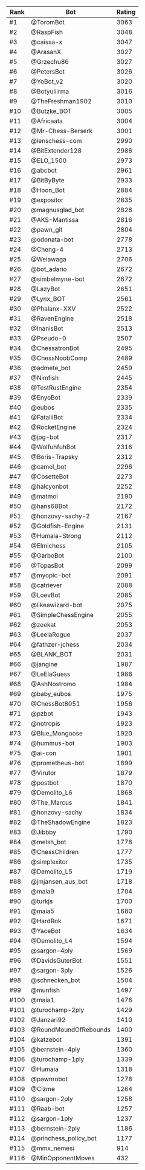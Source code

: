 Rank|Bot|Rating
---|---|---
#1|@ToromBot|3063
#2|@RaspFish|3048
#3|@caissa-x|3047
#4|@ArasanX|3027
#5|@Grzechu86|3027
#6|@PetersBot|3026
#7|@YoBot_v2|3020
#8|@Botyuliirma|3016
#9|@TheFreshman1902|3010
#10|@Butzke_BOT|3005
#11|@Africaata|3004
#12|@Mr-Chess-Berserk|3001
#13|@lenschess-com|2990
#14|@BitExtender128|2986
#15|@ELO_1500|2973
#16|@abcbot|2961
#17|@BitByByte|2933
#18|@Hoon_Bot|2884
#19|@expositor|2835
#20|@magnusglad_bot|2828
#21|@AKS-Mantissa|2816
#22|@pawn_git|2804
#23|@odonata-bot|2778
#24|@Cheng-4|2713
#25|@Weiawaga|2706
#26|@bot_adario|2672
#27|@simbelmyne-bot|2672
#28|@LazyBot|2651
#29|@Lynx_BOT|2561
#30|@Phalanx-XXV|2522
#31|@RavenEngine|2518
#32|@InanisBot|2513
#33|@Pseudo-0|2507
#34|@ChessatronBot|2495
#35|@ChessNoobComp|2489
#36|@admete_bot|2459
#37|@Nimfish|2445
#38|@TestRustEngine|2354
#39|@EnyoBot|2339
#40|@eubos|2335
#41|@FataliiBot|2334
#42|@RocketEngine|2324
#43|@jpg-bot|2317
#44|@WolfuhfuhBot|2316
#45|@Boris-Trapsky|2312
#46|@camel_bot|2296
#47|@CosetteBot|2273
#48|@halcyonbot|2252
#49|@matmoi|2190
#50|@hans68Bot|2172
#51|@honzovy-sachy-2|2167
#52|@Goldfish-Engine|2131
#53|@Humaia-Strong|2112
#54|@Elmichess|2105
#55|@GarboBot|2100
#56|@TopasBot|2099
#57|@myopic-bot|2091
#58|@catriever|2088
#59|@LoevBot|2085
#60|@likeawizard-bot|2075
#61|@SimpleChessEngine|2055
#62|@zeekat|2053
#63|@LeelaRogue|2037
#64|@fathzer-jchess|2034
#65|@BLANK_BOT|2031
#66|@jangine|1987
#67|@LeElaGuess|1986
#68|@AshNostromo|1984
#69|@baby_eubos|1975
#70|@ChessBot8051|1956
#71|@pzbot|1943
#72|@notropis|1923
#73|@Blue_Mongoose|1920
#74|@hummus-bot|1903
#75|@ai-con|1901
#76|@prometheus-bot|1899
#77|@Virutor|1879
#78|@postbot|1870
#79|@Demolito_L6|1868
#80|@The_Marcus|1841
#81|@honzovy-sachy|1834
#82|@TheShadowEngine|1823
#83|@Jibbby|1790
#84|@melsh_bot|1778
#85|@ChessChildren|1777
#86|@simplexitor|1735
#87|@Demolito_L5|1719
#88|@jmjansen_aus_bot|1718
#89|@maia9|1704
#90|@turkjs|1700
#91|@maia5|1680
#92|@HardRok|1671
#93|@YaceBot|1634
#94|@Demolito_L4|1594
#95|@sargon-4ply|1569
#96|@DavidsGuterBot|1551
#97|@sargon-3ply|1526
#98|@schnecken_bot|1504
#99|@munfish|1497
#100|@maia1|1476
#101|@turochamp-2ply|1429
#102|@Janzari92|1410
#103|@RoundMoundOfRebounds|1400
#104|@katzebot|1391
#105|@bernstein-4ply|1360
#106|@turochamp-1ply|1339
#107|@Humaia|1318
#108|@pawnrobot|1278
#109|@Cizme|1264
#110|@sargon-2ply|1258
#111|@Raab-bot|1257
#112|@sargon-1ply|1237
#113|@bernstein-2ply|1186
#114|@princhess_policy_bot|1177
#115|@mmx_nemesi|914
#116|@MinOpponentMoves|432
